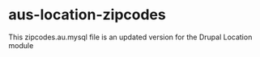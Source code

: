 # aus-location-zipcodes
This zipcodes.au.mysql file is an updated version for the Drupal Location module
